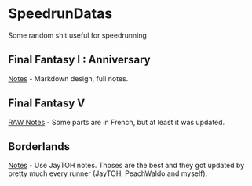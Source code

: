 SpeedrunDatas
=============

Some random shit useful for speedrunning

## Final Fantasy I : Anniversary
[Notes](https://github.com/Incalex/SpeedrunDatas/blob/master/Routes/Final%20Fantasy%20I%20Anniversary.md) - Markdown design, full notes.  

## Final Fantasy V
[RAW Notes](https://github.com/Incalex/SpeedrunDatas/blob/master/Routes/Final%20Fantasy%20V.txt) - Some parts are in French, but at least it was updated.  

## Borderlands
[Notes](https://docs.google.com/document/d/1SyLinQIginFWDG8FeUc6ZFdJ7kRu8FJLW9LKXlgVM5w/edit) - Use JayTOH notes. Thoses are the best and they got updated by pretty much every runner (JayTOH, PeachWaldo and myself).  
